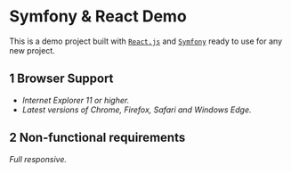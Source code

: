 # Symfony & React Demo
This is a demo project built with [`React.js`](https://reactjs.org/) and [`Symfony`](https://symfony.com/) ready to use for any new project.  

## 1 Browser Support

- *Internet Explorer 11 or higher.*
- *Latest versions of Chrome, Firefox, Safari and Windows Edge.*

## 2 Non-functional requirements

*Full responsive.*
